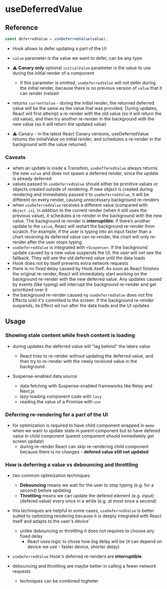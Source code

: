 # useDeferredValue

## Reference

```jsx
const deferredValue = useDeferredValue(value);
```

- Hook allows to defer updating a part of the UI
- `value` parameter is the value we want to defer, can be any type
- :warning: **Canary only** optional `initialValue` parameter is the value to use during the initial render of a component

  - if this parameter is omitted, `useDeferredValue` will not defer during the initial render, because there is no previous version of `value` that it can render instead

- returns `currentValue` - during the initial render, the returned deferred value will be the same as the value that was provided. During updates, React will first attempt a re-render with the old value (so it will return the old value), and then try another re-render in the background with the new value (so it will return the updated value)

- :warning: Canary - in the latest React Canary versions, useDeferredValue returns the initialValue on initial render, and schedules a re-render in the background with the value returned

### Caveats

- when an update is insde a Transition, `useDefferedValue` always returns the new `value` and does not spawn a deferred render, since the update is already deferred
- values passed to `useDeferredValue` should either be primitive values or objects created outside of rendering. If new object is created during rendering and immediately passed it to `useDeferredValue`, it will be different on every render, causing unnecessary background re-renders
- when `useDeferredValue` receives a different value (compared with `Object.is`), in addition to the current render (when it still uses the previous value), it schedules a re-render in the background with the new value. The background re-render is **interruptible**: if there’s another update to the `value`, React will restart the background re-render from scratch. For example, if the user is typing into an input faster than a chart receiving its deferred value can re-render, the chart will only re-render after the user stops typing
- `useDeferredValue` is integrated with `<Suspense>`. If the background update caused by a new value suspends the UI, the user will not see the fallback. They will see the old deferred value until the data loads
- Hook does not by itself prevents extra network requests
- there is no fixed delay caused by Hook itself. As soon as React finishes the original re-render, React will immediately start working on the background re-render with the new deferred value. Any updates caused by events (like typing) will interrupt the background re-render and get prioritized over it
- the background re-render caused ny `useDeferredValue` does not fire Effects until it's commited to the screen. If the background re-render suspends, its Effect wil run after the data loads and the UI updates

## Usage

### Showing stale content while fresh content is loading

- during updates the deferred value will "lag behind" the laters value

  - React tries to re-render without updating the deferred value, and then try to re-render with the newly received value in the background

- Suspense-enabled data source
  - data fetching with Suspense-enabled frameworks like Relay and Next.js
  - lazy-loading component code with `lazy`
  - reading the value of a Promise with `use`

### Deferring re-rendering for a part of the UI

- for optimization is required to have child component wrapped in `memo` when we want to update state in parent component but to have defered value in child component (parent component should immediately get screen update)
  - during re-render React can skip re-rendering child component because there is no changes - **defered value still not updated**

### How is deferring a value vs debouncing and throttling

- two common optimization techniques

  - **Debouncing** means we wait for the user to stop typing (e.g. for a second) before updating
  - **Throttling** means we can update the defered element (e.g. input) (defered value) every once in a while (e.g. at most once a second)

- this techniques are helpful in some cases, `useDeferredValue` is better suited to optimizing rendering because it is deeply integrated with React itself and adapts to the user's device`
  - unlike debouncing or throttling it does not requires to choose any fixed delay
    - React uses logic to chose how big delay will be (it can depend on device we use - faster device, shorter delay)
- `useDeferredValue` Hook's deferred re-renders are **interruptible**
- debouncing and throttling are maybe better in calling a fewer network requests
  - techniques can be combined togheter
